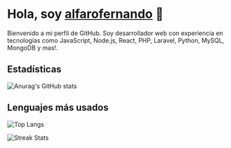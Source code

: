 # Hola, soy [alfarofernando](https://github.com/alfarofernando) 👋

Bienvenido a mi perfil de GitHub. Soy desarrollador web con experiencia en tecnologías como JavaScript, Node.js, React, PHP, Laravel, Python, MySQL, MongoDB y mas!.

## Estadísticas
![Anurag's GitHub stats](https://github-readme-stats.vercel.app/api?username=alfarofernando&show_icons=true&theme=github_dark)

## Lenguajes más usados
![Top Langs](https://github-readme-stats.vercel.app/api/top-langs/?username=alfarofernando&layout=compact&theme=github_dark)


![Streak Stats](https://streak-stats.demolab.com?user=zfranco21&locale=en&mode=daily&theme=react&hide_border=false&border_radius=5&order=3)








